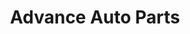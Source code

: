 ---
title: "Advance Auto Parts"
url: /baltimore/advance-auto-parts-west-northern-parkway/
shop: Autoteile
---